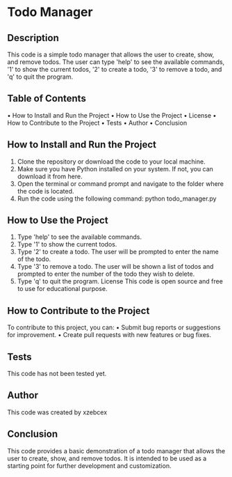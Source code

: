 # Todo Manager
## Description
This code is a simple todo manager that allows the user to create, show, and remove todos. The user can type 'help' to see the available commands, '1' to show the current todos, '2' to create a todo, '3' to remove a todo, and 'q' to quit the program.
## Table of Contents
•	How to Install and Run the Project
•	How to Use the Project
•	License
•	How to Contribute to the Project
•	Tests
•	Author
•	Conclusion
## How to Install and Run the Project
1.	Clone the repository or download the code to your local machine.
2.	Make sure you have Python installed on your system. If not, you can download it from here.
3.	Open the terminal or command prompt and navigate to the folder where the code is located.
4.	Run the code using the following command: python todo_manager.py
## How to Use the Project
1.	Type 'help' to see the available commands.
2.	Type '1' to show the current todos.
3.	Type '2' to create a todo. The user will be prompted to enter the name of the todo.
4.	Type '3' to remove a todo. The user will be shown a list of todos and prompted to enter the number of the todo they wish to delete.
5.	Type 'q' to quit the program.
License
This code is open source and free to use for educational purpose.

## How to Contribute to the Project
To contribute to this project, you can:
•	Submit bug reports or suggestions for improvement.
•	Create pull requests with new features or bug fixes.
## Tests
This code has not been tested yet.
## Author
This code was created by xzebcex
## Conclusion
This code provides a basic demonstration of a todo manager that allows the user to create, show, and remove todos. It is intended to be used as a starting point for further development and customization.

